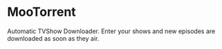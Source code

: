 # MooTorrent
Automatic TVShow Downloader.
Enter your shows and new episodes are downloaded as soon as they air. 
